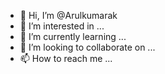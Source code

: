 - 👋 Hi, I’m @Arulkumarak
- 👀 I’m interested in ...
- 🌱 I’m currently learning ...
- 💞️ I’m looking to collaborate on ...
- 📫 How to reach me ...

<!---
Arulkumarak/Arulkumarak is a ✨ special ✨ repository because its `README.md` (this file) appears on your GitHub profile.
You can click the Preview link to take a look at your changes.
--->
